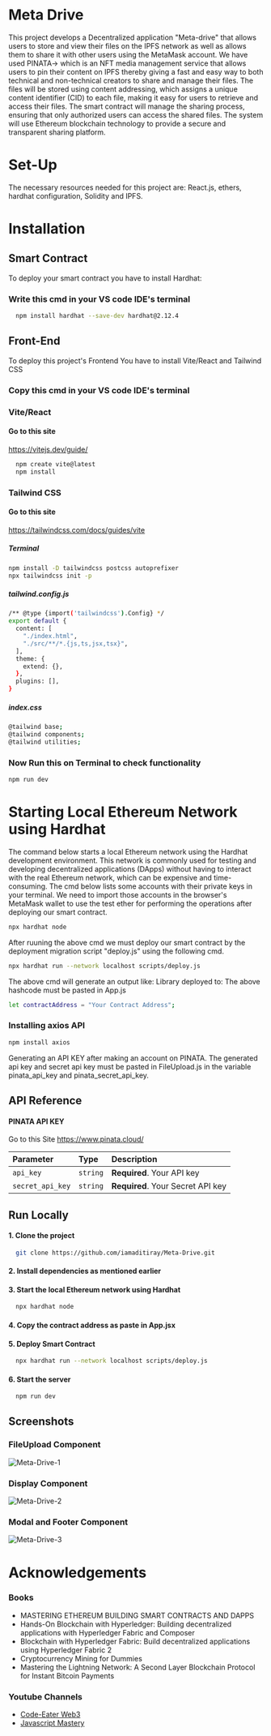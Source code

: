 

# Meta Drive

This project develops a Decentralized application "Meta-drive" that allows users to store and view their files on the IPFS network as well as allows them to share it with other users using the MetaMask account. We have used PINATA-> which is an NFT media management service that allows users to pin their content on IPFS thereby giving a fast and easy way to both technical and non-technical creators to share and manage their files.
The files will be stored using content addressing, which assigns a unique content identifier (CID) to each file, making it easy for users to retrieve and access their files. The smart contract will manage the sharing process, ensuring that only authorized users can access the shared files. The system will use Ethereum blockchain technology to provide a secure and transparent sharing platform.

# Set-Up

The necessary resources needed for this project are: React.js, ethers, hardhat configuration, Solidity and IPFS.





# Installation

## Smart Contract
To deploy your smart contract you have to install Hardhat:

### Write this cmd in your VS code IDE's terminal
```bash
  npm install hardhat --save-dev hardhat@2.12.4 
```
## Front-End
To deploy this project's Frontend You have to install Vite/React and Tailwind CSS

### Copy this cmd in your VS code IDE's terminal
### Vite/React

#### Go to this site

https://vitejs.dev/guide/

```bash
  npm create vite@latest
  npm install
```
### Tailwind CSS

#### Go to this site

https://tailwindcss.com/docs/guides/vite

##### Terminal
```bash
npm install -D tailwindcss postcss autoprefixer
npx tailwindcss init -p
```
##### tailwind.config.js
```bash
/** @type {import('tailwindcss').Config} */
export default {
  content: [
    "./index.html",
    "./src/**/*.{js,ts,jsx,tsx}",
  ],
  theme: {
    extend: {},
  },
  plugins: [],
}
```

##### index.css
```bash
@tailwind base;
@tailwind components;
@tailwind utilities;
```

### Now Run this on Terminal to check functionality
```bash
npm run dev
```

# Starting Local Ethereum Network using Hardhat

The command below starts a local Ethereum network using the Hardhat development environment. This network is commonly used for testing and developing decentralized applications (DApps) without having to interact with the real Ethereum network, which can be expensive and time-consuming. The cmd below lists some accounts with their private keys in your terminal. We need to import those accounts in the browser's MetaMask wallet to use the test ether for performing the operations after deploying our smart contract.

```bash
npx hardhat node
```
After ruuning the above cmd we must deploy our smart contract by the deployment migration script "deploy.js" using the following cmd.

```bash
npx hardhat run --network localhost scripts/deploy.js
```
The above cmd will generate an output like:
Library deployed to:<hashcode>
The above hashcode must be pasted in App.js
```bash
let contractAddress = "Your Contract Address";
```

### Installing axios API
```bash
npm install axios
```
Generating an API KEY after making an account on PINATA.
The generated api key and secret api key must be pasted in FileUpload.js in the variable pinata_api_key and pinata_secret_api_key.






    
## API Reference

#### PINATA API KEY

Go to this Site
  https://www.pinata.cloud/


| Parameter | Type     | Description                |
| :-------- | :------- | :------------------------- |
| `api_key` | `string` | **Required**. Your API key |
| `secret_api_key` | `string` | **Required**. Your Secret API key |



## Run Locally

#### 1. Clone the project

```bash
  git clone https://github.com/iamaditiray/Meta-Drive.git
```
#### 2. Install dependencies as mentioned earlier

#### 3. Start the local Ethereum network using Hardhat

```bash
  npx hardhat node
```
#### 4. Copy the contract address as paste in App.jsx

#### 5. Deploy Smart Contract

```bash
  npx hardhat run --network localhost scripts/deploy.js
```

#### 6. Start the server

```bash
  npm run dev
```




## Screenshots
  ### FileUpload Component

  ![Meta-Drive-1](https://user-images.githubusercontent.com/103599179/235833837-3fd981be-8183-4071-a02b-e41c1aa9621d.png)
  ### Display Component

  ![Meta-Drive-2](https://user-images.githubusercontent.com/103599179/235833852-fff44067-c674-4b1c-8f44-2918383d2188.png)
  ### Modal and Footer Component

  ![Meta-Drive-3](https://user-images.githubusercontent.com/103599179/235833860-273481d4-6b79-4b89-b0b4-fa8cbb3a27a5.png)

# Acknowledgements
### Books
- MASTERING ETHEREUM BUILDING SMART CONTRACTS AND DAPPS
- Hands-On Blockchain with Hyperledger: Building decentralized applications with Hyperledger Fabric and Composer
- Blockchain with Hyperledger Fabric: Build decentralized applications using Hyperledger Fabric 2
- Cryptocurrency Mining for Dummies 
- Mastering the Lightning Network: A Second Layer Blockchain Protocol for Instant Bitcoin Payments

### Youtube Channels
 - [Code-Eater Web3](https://www.youtube.com/@codeeaterweb3971)
 - [Javascript Mastery](https://www.youtube.com/@javascriptmastery)
